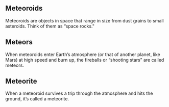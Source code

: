 ## Meteoroids
Meteoroids are objects in space that range in size from dust grains to small asteroids. Think of them as “space rocks."

## Meteors
When meteoroids enter Earth’s atmosphere (or that of another planet, like Mars) at high speed and burn up, the fireballs or “shooting stars” are called meteors.

## Meteorite
When a meteoroid survives a trip through the atmosphere and hits the ground, it’s called a meteorite.
